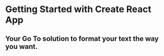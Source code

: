 # Getting Started with Create React App

## Your Go To solution to format your text the way you want.
